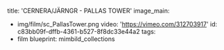 title: 'CERNERA/JÄRNGR - PALLAS TOWER'
image_main:
  - img/film/sc_PallasTower.png
video: 'https://vimeo.com/312703917'
id: c83bb09f-dffb-4361-b527-8f8dc33e44a2
tags:
  - film
blueprint: mimbild_collections
